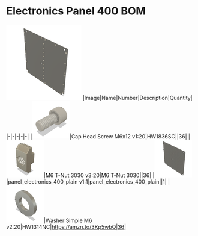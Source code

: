 # Electronics Panel 400 BOM
![](images/Electronics%20Panel%20400.png)
|Image|Name|Number|Description|Quantity|
|-|-|-|-|-|
|![](images/HW1836SC.png)|Cap Head Screw M6x12 v1:20|HW1836SC||36|
|![](images/M6%20T-Nut%203030.png)|M6 T-Nut 3030 v3:20|M6 T-Nut 3030||36|
|![](images/panel_electronics_400_plain.png)|panel_electronics_400_plain v1:1|panel_electronics_400_plain||1|
|![](images/HW1314NC.png)|Washer Simple M6 v2:20|HW1314NC|https://amzn.to/3Kp5wbQ|36|